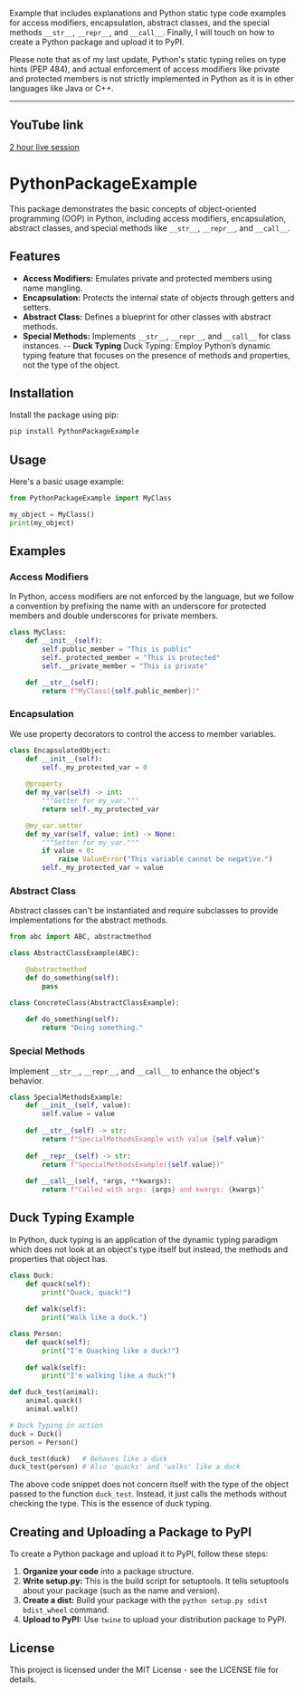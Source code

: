 Example that includes explanations and Python static type code examples for access modifiers, encapsulation, abstract classes, and the special methods `__str__`, `__repr__`, and `__call__`. Finally, I will touch on how to create a Python package and upload it to PyPI.

Please note that as of my last update, Python's static typing relies on type hints (PEP 484), and actual enforcement of access modifiers like private and protected members is not strictly implemented in Python as it is in other languages like Java or C++.

---

## YouTube link
[2 hour live session](https://youtube.com/live/izU0RInhe8g)

# PythonPackageExample

This package demonstrates the basic concepts of object-oriented programming (OOP) in Python, including access modifiers, encapsulation, abstract classes, and special methods like `__str__`, `__repr__`, and `__call__`.

## Features

- **Access Modifiers:** Emulates private and protected members using name mangling.
- **Encapsulation:** Protects the internal state of objects through getters and setters.
- **Abstract Class:** Defines a blueprint for other classes with abstract methods.
- **Special Methods:** Implements `__str__`, `__repr__`, and `__call__` for class instances.
-- **Duck Typing**
Duck Typing: Employ Python’s dynamic typing feature that focuses on the presence of methods and properties, not the type of the object.

## Installation

Install the package using pip:

```bash
pip install PythonPackageExample
```

## Usage

Here's a basic usage example:

```python
from PythonPackageExample import MyClass

my_object = MyClass()
print(my_object)
```

## Examples

### Access Modifiers

In Python, access modifiers are not enforced by the language, but we follow a convention by prefixing the name with an underscore for protected members and double underscores for private members.

```python
class MyClass:
    def __init__(self):
        self.public_member = "This is public"
        self._protected_member = "This is protected"
        self.__private_member = "This is private"

    def __str__(self):
        return f"MyClass({self.public_member})"
```

### Encapsulation

We use property decorators to control the access to member variables.

```python
class EncapsulatedObject:
    def __init__(self):
        self._my_protected_var = 0
    
    @property
    def my_var(self) -> int:
        """Getter for my_var."""
        return self._my_protected_var

    @my_var.setter
    def my_var(self, value: int) -> None:
        """Setter for my_var."""
        if value < 0:
            raise ValueError("This variable cannot be negative.")
        self._my_protected_var = value
```

### Abstract Class

Abstract classes can't be instantiated and require subclasses to provide implementations for the abstract methods.

```python
from abc import ABC, abstractmethod

class AbstractClassExample(ABC):

    @abstractmethod
    def do_something(self):
        pass

class ConcreteClass(AbstractClassExample):
    
    def do_something(self):
        return "Doing something."
```

### Special Methods

Implement `__str__`, `__repr__`, and `__call__` to enhance the object's behavior.

```python
class SpecialMethodsExample:
    def __init__(self, value):
        self.value = value
    
    def __str__(self) -> str:
        return f"SpecialMethodsExample with value {self.value}"
    
    def __repr__(self) -> str:
        return f"SpecialMethodsExample({self.value})"
    
    def __call__(self, *args, **kwargs):
        return f"Called with args: {args} and kwargs: {kwargs}"
```

## Duck Typing Example

In Python, duck typing is an application of the dynamic typing paradigm which does not look at an object's type itself but instead, the methods and properties that object has.

```python
class Duck:
    def quack(self):
        print("Quack, quack!")
    
    def walk(self):
        print("Walk like a duck.")

class Person:
    def quack(self):
        print("I'm Quacking like a duck!")
    
    def walk(self):
        print("I'm walking like a duck!")

def duck_test(animal):
    animal.quack()
    animal.walk()

# Duck Typing in action
duck = Duck()
person = Person()

duck_test(duck)   # Behaves like a duck
duck_test(person) # Also 'quacks' and 'walks' like a duck
```

The above code snippet does not concern itself with the type of the object passed to the function `duck_test`. Instead, it just calls the methods without checking the type. This is the essence of duck typing.

## Creating and Uploading a Package to PyPI

To create a Python package and upload it to PyPI, follow these steps:

1. **Organize your code** into a package structure.
2. **Write setup.py:** This is the build script for setuptools. It tells setuptools about your package (such as the name and version).
3. **Create a dist:** Build your package with the `python setup.py sdist bdist_wheel` command.
4. **Upload to PyPI:** Use `twine` to upload your distribution package to PyPI.

## License

This project is licensed under the MIT License - see the LICENSE file for details.
